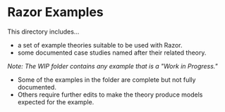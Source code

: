 # Razor Examples #
This directory includes...
- a set of example theories suitable to be used with Razor.
- some documented case studies named after their related theory.

*Note: The WIP folder contains any example that is a "Work in Progress."*
- Some of the examples in the folder are complete but not fully documented.
- Others require further edits to make the theory produce models expected for the example.
